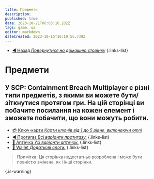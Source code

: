 ```yaml
---
title: Предмети 
description: 
published: true
date: 2023-10-21T06:03:16.202Z
tags: game, ua
editor: markdown
dateCreated: 2023-10-15T10:19:56.739Z
---
```



- [:arrow_backward: Назад *Повернутися на домашню сторінку*](/uk/home)
{.links-list}
# Предмети
У SCP: Containment Breach Multiplayer є різні типи предметів, з якими ви можете бути/зіткнутися протягом гри. На цій сторінці ви побачите посилання на кожен елемент і зможете побачити, що вони можуть робити.
---
- [:credit_card: Ключ-карти *Карти ключів від 1 до 5 рівня, включаючи omni*](/uk/game/items/item)
- [:arrow_backward: Протигаз *Всі варіанти протигазу.*](/uk/game/items/gas-mask)
{.links-list}
- [:hospital: Аптечка *Усі варіанти аптечок.*](/uk/game/items/first-aid-kit)
{.links-list}
- [:briefcase: Wallet *Додаткові слоти.*](/uk/game/items/Wallet)
{.links-list}

> Примітка: Ця сторінка недостатньо розроблена і може бути повністю змінена, як і інші сторінки.

{.is-warning}









